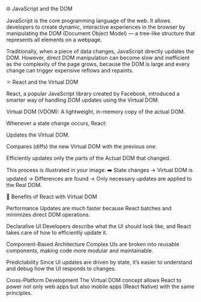 🌐 JavaScript and the DOM

JavaScript is the core programming language of the web. It allows developers to create dynamic, interactive experiences in the browser by manipulating the DOM (Document Object Model) — a tree-like structure that represents all elements on a webpage.

Traditionally, when a piece of data changes, JavaScript directly updates the DOM. However, direct DOM manipulation can become slow and inefficient as the complexity of the page grows, because the DOM is large and every change can trigger expensive reflows and repaints.

⚛️ React and the Virtual DOM

React, a popular JavaScript library created by Facebook, introduced a smarter way of handling DOM updates using the Virtual DOM.

Virtual DOM (VDOM): A lightweight, in-memory copy of the actual DOM.

Whenever a state change occurs, React:

Updates the Virtual DOM.

Compares (diffs) the new Virtual DOM with the previous one.

Efficiently updates only the parts of the Actual DOM that changed.

This process is illustrated in your image:
➡️ State changes → Virtual DOM is updated → Differences are found → Only necessary updates are applied to the Real DOM.

🚀 Benefits of React with Virtual DOM

Performance
Updates are much faster because React batches and minimizes direct DOM operations.

Declarative UI
Developers describe what the UI should look like, and React takes care of how to efficiently update it.

Component-Based Architecture
Complex UIs are broken into reusable components, making code more modular and maintainable.

Predictability
Since UI updates are driven by state, it’s easier to understand and debug how the UI responds to changes.

Cross-Platform Development
The Virtual DOM concept allows React to power not only web apps but also mobile apps (React Native) with the same principles.
